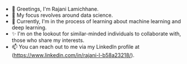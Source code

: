 - 👋 Greetings, I'm Rajani Lamichhane.
- 👀 My focus revolves around data science.
- 🌱 Currently, I'm in the process of learning about machine learning and deep learning.
- ✨ I'm on the lookout for similar-minded individuals to collaborate with, those who share my interests.
- 📫 You can reach out to me via my LinkedIn profile at (https://www.linkedin.com/in/rajani-l-b58a23218/).

<!---
Rajani1-tech/Rajani1-tech is a ✨ special ✨ repository because its `README.md` (this file) appears on your GitHub profile.
You can click the Preview link to take a look at your changes.
--->
